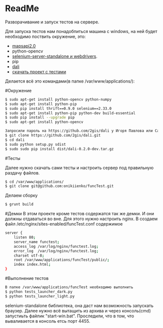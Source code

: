 ReadMe
========

Разворачивание и запуск тестов на сервере.

Для запуска тестов нам понадобпиться машина с windows, на ней будет необходимо поствить окружение, это:
- [mapsapi2.0](https://github.com/2gis/maps-api-2.0/blob/master/CONTRIBUTING.md#windows)
- python-opencv
- [selenium-server-standalone и webdrivers](https://github.com/bayandin/selenium-launchers/archive/master.zip).
- pip
- [dali](https://github.com/2gis/dali)
- [скачать проект с тестами](https://github.com/onikiienko/funcTest)

Делается всё это командами(в папке /var/www/applications/):

#Окружение

```bash
$ sudo apt-get install python-opencv python-numpy
$ sudo apt-get install python-pip
$ sudo pip install thrift==0.9.0 selenium==2.33.0
$ sudo apt-get install python-pip python-dev build-essential
$ sudo pip install --upgrade pip
$ sudo apt-get install python-opencv

Запросили пароль на https://github.com/2gis/dali у Игоря Павлова или Саши Баяндина
$ git clone https://github.com/2gis/dali.git
$ cd dali
$ sudo python setup.py sdist
$ sudo sudo pip install dist/dali-0.2.0-dev.tar.gz
```
#Тесты

Далее нужно скачать сами тесты и настроить сервер под правильную раздачу файлов.

```bash
$ cd /var/www/applications/
$ git clone git@github.com:onikiienko/funcTest.git
```
Делаем сборку
```bash
$ grunt build
```

#Демки
В этом проекте кроме тестов содержатся так же демки. И они должны отдаваться во вне. Для этого нужно настроить nginx.
В создаем файл /etc/nginx/sites-enabled/funcTest.conf содержимое

```bash
server {
    listen 80;
    server_name functest;
    access_log /var/log/nginx/functest.log;
    error_log  /var/log/nginx/functest.log;
    charset utf-8;
    root /var/www/applications/funcTest/public/;
    index index.html;
}
```

#Выполнение тестов

```bash
В папке /var/www/applications/funcTest необходимо выполнить
$ python tests_launcher_dark.py
$ python tests_launcher_light.py
```

selenium-standalone библиотека, она даст нам возможность запускать браузер. Далее нужно всё вытащить из архива и через консоль(cmd) запустиьть файлик "start-win.bat". Проследили, что в том, что вываливается в консоль етсь порт 4455.
